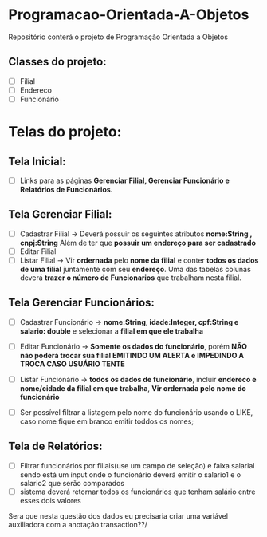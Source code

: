 # Programacao-Orientada-A-Objetos
Repositório conterá o projeto de Programação Orientada a Objetos

## Classes do projeto:
- [ ] Filial
- [ ] Endereco
- [ ] Funcionário

# Telas do projeto:
## Tela Inicial:
- [ ] Links para as páginas **Gerenciar Filial, Gerenciar Funcionário e Relatórios de Funcionários.**

## Tela Gerenciar Filial:
- [ ] Cadastrar Filial -> Deverá possuir os seguintes atributos **nome:String , cnpj:String** Além de ter que **possuir um endereço para ser cadastrado**
- [ ] Editar Filial
- [ ] Listar Filial -> Vir **ordernada** pelo **nome da filial**  e conter **todos os dados de uma filial** juntamente com seu **endereço**. Uma das tabelas colunas deverá **trazer o número de Funcionarios** que trabalham nesta filial.

## Tela Gerenciar Funcionários:
- [ ] Cadastrar Funcionário -> **nome:String, idade:Integer, cpf:String e salario: double** e selecionar a **filial em que ele trabalha**
- [ ] Editar Funcionário -> **Somente os dados do funcionário**, porém **NÃO não poderá trocar sua filial EMITINDO UM ALERTA e IMPEDINDO A TROCA CASO USUÁRIO TENTE**
- [ ] Listar Funcionário -> **todos os dados de funcionário**, incluir **endereco e nome/cidade da filial em que trabalha**, **Vir ordernada pelo nome do funcionário**
- [ ] Ser possível filtrar a listagem pelo nome do funcionário usando o LIKE, caso nome fique em branco emitir toddos os nomes;


## Tela de Relatórios:
- [ ] Filtrar funcionários por filiais(use um campo de seleção) e faixa salarial sendo está um input onde o funcionário deverá emitir o salario1 e o salario2 que serão comparados
- [ ] sistema deverá retornar todos os funcionários que tenham salário entre esses dois valores

Sera que nesta questão dos dados eu precisaria criar uma variável auxiliadora com a anotação transaction??/

  
